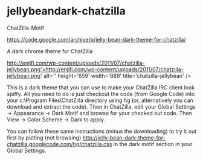 # jellybeandark-chatzilla
ChatZilla-Motif


https://code.google.com/archive/p/jelly-bean-dark-theme-for-chatzilla/

A dark chrome theme for ChatZilla



http://enjifi.com/wp-content/uploads/2011/07/chatzilla-jellybean.png'>http://enjifi.com/wp-content/uploads/2011/07/chatzilla-jellybean.png' alt='' height='659' width='889' title='chatzilla-jellybean' />

This is a dark theme that you can use to make your ChatZilla IRC client look spiffy. All you need to do is just checkout the code (from Google Code) into your c:\Program Files\ChatZilla directory using hg (or, alternatively you can download and extract the code). Then in ChatZilla, edit your Global Settings -> Appearance -> Dark Motif and browse for your checked out code. Then View -> Color Scheme -> Dark to apply.

You can follow these same instructions (minus the downloading) to try it out first by putting (not browsing) http://jelly-bean-dark-theme-for-chatzilla.googlecode.com/hg/chatzilla.css in the dark motif section in your Global Settings.
